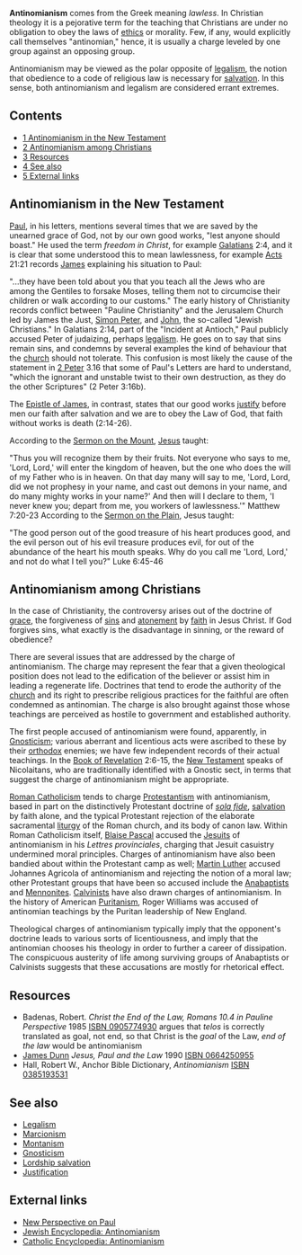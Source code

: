 **Antinomianism** comes from the Greek meaning *lawless*. In
Christian theology it is a pejorative term for the teaching that
Christians are under no obligation to obey the laws of
[ethics](Ethics "Ethics") or morality. Few, if any, would
explicitly call themselves "antinomian," hence, it is usually a
charge leveled by one group against an opposing group.

Antinomianism may be viewed as the polar opposite of
[legalism](Legalism "Legalism"), the notion that obedience to a
code of religious law is necessary for
[salvation](Salvation "Salvation"). In this sense, both
antinomianism and legalism are considered errant extremes.

## Contents

-   [1 Antinomianism in the New Testament](#Antinomianism_in_the_New_Testament)
-   [2 Antinomianism among Christians](#Antinomianism_among_Christians)
-   [3 Resources](#Resources)
-   [4 See also](#See_also)
-   [5 External links](#External_links)

## Antinomianism in the New Testament

[Paul](Paul "Paul"), in his letters, mentions several times that we
are saved by the unearned grace of God, not by our own good works,
"lest anyone should boast." He used the term *freedom in Christ*,
for example
[Galatians](Epistle_to_the_Galatians "Epistle to the Galatians")
2:4, and it is clear that some understood this to mean lawlessness,
for example [Acts](Acts_of_the_Apostles "Acts of the Apostles")
21:21 records [James](James "James") explaining his situation to
Paul:

"...they have been told about you that you teach all the Jews who
are among the Gentiles to forsake Moses, telling them not to
circumcise their children or walk according to our customs."
The early history of Christianity records conflict between "Pauline
Christianity" and the Jerusalem Church led by James the Just,
[Simon Peter](Peter "Peter"), and [John](John "John"), the
so-called "Jewish Christians." In Galatians 2:14, part of the
"Incident at Antioch," Paul publicly accused Peter of judaizing,
perhaps [legalism](Legalism "Legalism"). He goes on to say that
sins remain sins, and condemns by several examples the kind of
behaviour that the [church](Church "Church") should not tolerate.
This confusion is most likely the cause of the statement in
[2 Peter](Second_Epistle_of_Peter "Second Epistle of Peter") 3.16
that some of Paul's Letters are hard to understand, "which the
ignorant and unstable twist to their own destruction, as they do
the other Scriptures" (2 Peter 3:16b).

The [Epistle of James](Epistle_of_James "Epistle of James"), in
contrast, states that our good works
[justify](Justification "Justification") before men our faith after
salvation and we are to obey the Law of God, that faith without
works is death (2:14-26).

According to the
[Sermon on the Mount](Sermon_on_the_Mount "Sermon on the Mount"),
[Jesus](Jesus "Jesus") taught:

"Thus you will recognize them by their fruits. Not everyone who
says to me, 'Lord, Lord,' will enter the kingdom of heaven, but the
one who does the will of my Father who is in heaven. On that day
many will say to me, 'Lord, Lord, did we not prophesy in your name,
and cast out demons in your name, and do many mighty works in your
name?' And then will I declare to them, 'I never knew you; depart
from me, you workers of lawlessness.'" Matthew 7:20-23
According to the
[Sermon on the Plain](index.php?title=Sermon_on_the_Plain&action=edit&redlink=1 "Sermon on the Plain (page does not exist)"),
Jesus taught:

"The good person out of the good treasure of his heart produces
good, and the evil person out of his evil treasure produces evil,
for out of the abundance of the heart his mouth speaks. Why do you
call me 'Lord, Lord,' and not do what I tell you?" Luke 6:45-46
## Antinomianism among Christians

In the case of Christianity, the controversy arises out of the
doctrine of [grace](Grace "Grace"), the forgiveness of
[sins](Sin "Sin") and [atonement](Atonement "Atonement") by
[faith](Faith "Faith") in Jesus Christ. If God forgives sins, what
exactly is the disadvantage in sinning, or the reward of
obedience?

There are several issues that are addressed by the charge of
antinomianism. The charge may represent the fear that a given
theological position does not lead to the edification of the
believer or assist him in leading a regenerate life. Doctrines that
tend to erode the authority of the [church](Church "Church") and
its right to prescribe religious practices for the faithful are
often condemned as antinomian. The charge is also brought against
those whose teachings are perceived as hostile to government and
established authority.

The first people accused of antinomianism were found, apparently,
in [Gnosticism](Gnosticism "Gnosticism"); various aberrant and
licentious acts were ascribed to these by their
[orthodox](Orthodox "Orthodox") enemies; we have few independent
records of their actual teachings. In the
[Book of Revelation](Book_of_Revelation "Book of Revelation")
2:6-15, the [New Testament](New_Testament "New Testament") speaks
of Nicolaitans, who are traditionally identified with a Gnostic
sect, in terms that suggest the charge of antinomianism might be
appropriate.

[Roman Catholicism](Roman_Catholicism "Roman Catholicism") tends to
charge [Protestantism](Protestantism "Protestantism") with
antinomianism, based in part on the distinctively Protestant
doctrine of *[sola fide](Sola_fide "Sola fide")*,
[salvation](Salvation "Salvation") by faith alone, and the typical
Protestant rejection of the elaborate sacramental
[liturgy](Liturgy "Liturgy") of the Roman church, and its body of
canon law. Within Roman Catholicism itself,
[Blaise Pascal](Blaise_Pascal "Blaise Pascal") accused the
[Jesuits](Jesuits "Jesuits") of antinomianism in his
*Lettres provinciales*, charging that Jesuit casuistry undermined
moral principles. Charges of antinomianism have also been bandied
about within the Protestant camp as well;
[Martin Luther](Martin_Luther "Martin Luther") accused Johannes
Agricola of antinomianism and rejecting the notion of a moral law;
other Protestant groups that have been so accused include the
[Anabaptists](Anabaptist "Anabaptist") and
[Mennonites](Mennonite "Mennonite").
[Calvinists](Calvinism "Calvinism") have also drawn charges of
antinomianism. In the history of American
[Puritanism](Puritanism "Puritanism"), Roger Williams was accused
of antinomian teachings by the Puritan leadership of New England.

Theological charges of antinomianism typically imply that the
opponent's doctrine leads to various sorts of licentiousness, and
imply that the antinomian chooses his theology in order to further
a career of dissipation. The conspicuous austerity of life among
surviving groups of Anabaptists or Calvinists suggests that these
accusations are mostly for rhetorical effect.

## Resources

-   Badenas, Robert.
    *Christ the End of the Law, Romans 10.4 in Pauline Perspective*
    1985
    [ISBN 0905774930](http://www.theopedia.com/Special:BookSources/0905774930)
    argues that *telos* is correctly translated as goal, not end, so
    that Christ is the *goal* of the Law, *end of the law* would be
    antinomianism
-   [James Dunn](James_Dunn "James Dunn") *Jesus, Paul and the Law*
    1990
    [ISBN 0664250955](http://www.theopedia.com/Special:BookSources/0664250955)
-   Hall, Robert W., Anchor Bible Dictionary, *Antinomianism*
    [ISBN 0385193531](http://www.theopedia.com/Special:BookSources/0385193531)

## See also

-   [Legalism](Legalism "Legalism")
-   [Marcionism](Marcionism "Marcionism")
-   [Montanism](Montanism "Montanism")
-   [Gnosticism](Gnosticism "Gnosticism")
-   [Lordship salvation](Lordship_salvation "Lordship salvation")
-   [Justification](Justification "Justification")

## External links

-   [New Perspective on Paul](http://www.thepaulpage.com)
-   [Jewish Encyclopedia: Antinomianism](http://www.jewishencyclopedia.com/view.jsp?artid=1585&letter=A&search=antinomianism)
-   [Catholic Encyclopedia: Antinomianism](http://www.newadvent.org/cathen/01564b.htm)



